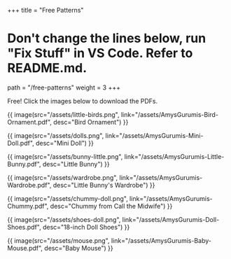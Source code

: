 +++
title = "Free Patterns"

# Don't change the lines below, run "Fix Stuff" in VS Code. Refer to README.md.
path = "/free-patterns"
weight = 3
+++

Free! Click the images below to download the PDFs.

<div class="pattern-tiles">

{{ image(src="/assets/little-birds.png", link="/assets/AmysGurumis-Bird-Ornament.pdf", desc="Bird Ornament") }}

{{ image(src="/assets/dolls.png", link="/assets/AmysGurumis-Mini-Doll.pdf", desc="Mini Doll") }}

{{ image(src="/assets/bunny-little.png", link="/assets/AmysGurumis-Little-Bunny.pdf", desc="Little Bunny") }}

{{ image(src="/assets/wardrobe.png", link="/assets/AmysGurumis-Wardrobe.pdf", desc="Little Bunny's Wardrobe") }}

{{ image(src="/assets/chummy-doll.png", link="/assets/AmysGurumis-Chummy.pdf", desc="Chummy from Call the Midwife") }}

{{ image(src="/assets/shoes-doll.png", link="/assets/AmysGurumis-Doll-Shoes.pdf", desc="18-inch Doll Shoes") }}

{{ image(src="/assets/mouse.png", link="/assets/AmysGurumis-Baby-Mouse.pdf", desc="Baby Mouse") }}

</div>

